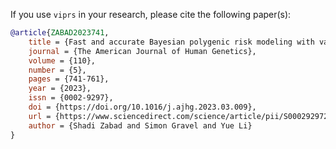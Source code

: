 If you use `viprs` in your research, please cite the following paper(s):

```bibtex
@article{ZABAD2023741,
    title = {Fast and accurate Bayesian polygenic risk modeling with variational inference},
    journal = {The American Journal of Human Genetics},
    volume = {110},
    number = {5},
    pages = {741-761},
    year = {2023},
    issn = {0002-9297},
    doi = {https://doi.org/10.1016/j.ajhg.2023.03.009},
    url = {https://www.sciencedirect.com/science/article/pii/S0002929723000939},
    author = {Shadi Zabad and Simon Gravel and Yue Li}
}
```
